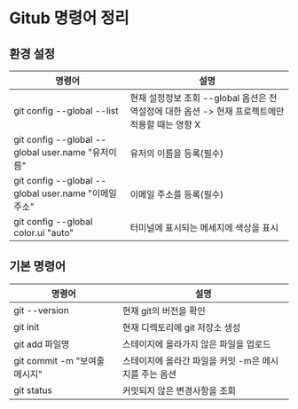 # Gitub 명령어 정리

## 환경 설정  
|명령어|설명|
|-|-|
| git config --global --list | 현재 설정정보 조회 --global 옵션은 전역설정에 대한 옵션 -> 현재 프로젝트에만 적용할 때는 영향 X |  
| git config --global --global user.name "유저이름" | 유저의 이름을 등록(필수) |
| git config --global --global user.name "이메일주소" | 이메일 주소를 등록(필수) |
| git config --global color.ui "auto" | 터미널에 표시되는 메세지에 색상을 표시 |


## 기본 명령어  
|명령어|설명|
|-|-|
| git --version | 현재 git의 버전을 확인 |
| git init | 현재 디렉토리에 git 저장소 생성 | 
| git add 파일명 | 스테이지에 올라가지 않은 파일을 업로드 |
| git commit -m "보여줄 메시지" | 스테이지에 올라간 파일을 커밋 -m은 메시지를 주는 옵션 |
| git status | 커밋되지 않은 변경사항을 조회 |
